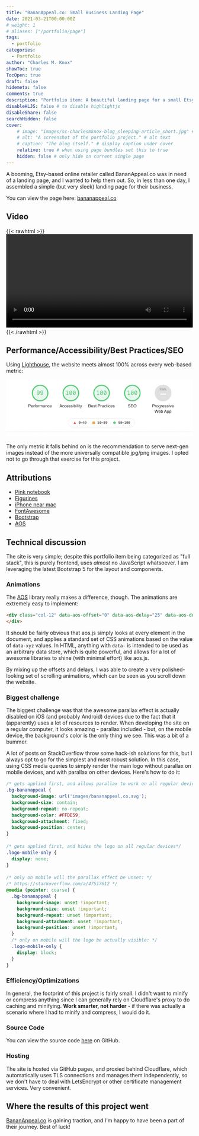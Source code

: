 ```yaml
---
title: "BananAppeal.co: Small Business Landing Page"
date: 2021-03-21T00:00:00Z
# weight: 1
# aliases: ["/portfolio/page"]
tags:
  - portfolio
categories:
  - Portfolio
author: "Charles M. Knox"
showToc: true
TocOpen: true
draft: false
hidemeta: false
comments: true
description: "Portfolio item: A beautiful landing page for a small Etsy-based business called BananAppeal.co."
disableHLJS: false # to disable highlightjs
disableShare: false
searchHidden: false
cover:
    # image: "images/sc-charlesmknox-blog_sleeping-article_short.jpg" # image path/url
    # alt: "A screenshot of the portfolio project." # alt text
    # caption: "The blog itself." # display caption under cover
    relative: true # when using page bundles set this to true
    hidden: false # only hide on current single page
---
```


A booming, Etsy-based online retailer called BananAppeal.co was in need of a landing page, and I wanted to help them out. So, in less than one day, I assembled a simple (but very sleek) landing page for their business.

You can view the page here: [bananappeal.co](https://bananappeal.co)

## Video

{{< rawhtml >}}
<video controls width="100%" style="max-height: 600px">
    <source src="images/bananappeal-mobile.mov"
            type="video/mp4">
    Sorry, your browser doesn't support embedded videos.
</video>
{{< /rawhtml >}}

## Performance/Accessibility/Best Practices/SEO

Using [Lighthouse](https://web.dev), the website meets almost 100% across every web-based metric:

![Lighthouse metrics](images/lighthouse.png)

The only metric it falls behind on is the recommendation to serve next-gen images instead of the more universally compatible jpg/png images. I opted not to go through that exercise for this project.

## Attributions

* [Pink notebook](https://unsplash.com/photos/lFmuWU0tv4M)
* [Figurines](https://unsplash.com/photos/vCYfdVhIZ2Y)
* [iPhone near mac](https://unsplash.com/photos/xsGxhtAsfSA)
* [FontAwesome](https://github.com/FortAwesome/Font-Awesome)
* [Bootstrap](https://getbootstrap.com/)
* [AOS](https://github.com/michalsnik/aos)

## Technical discussion

The site is very simple; despite this portfolio item being categorized as "full stack", this is purely frontend, uses *almost* no JavaScript whatsoever. I am leveraging the latest Bootstrap 5 for the layout and components.

### Animations

The [AOS](https://github.com/michalsnik/aos) library really makes a difference, though. The animations are extremely easy to implement:

```html
<div class="col-12" data-aos-offset="0" data-aos-delay="25" data-aos-duration="1000" data-aos="fade-up">
</div>
```

It should be fairly obvious that aos.js simply looks at every element in the document, and applies a standard set of CSS animations based on the value of `data-xyz` values. In HTML, anything with `data-` is intended to be used as an arbitrary data store, which is quite powerful, and allows for a lot of awesome libraries to shine (with minimal effort) like aos.js.

By mixing up the offsets and delays, I was able to create a very polished-looking set of scrolling animations, which can be seen as you scroll down the website.

### Biggest challenge

The biggest challenge was that the awesome parallax effect is actually disabled on iOS (and probably Android) devices due to the fact that it (apparently) uses a lot of resources to render. When developing the site on a regular computer, it looks amazing - parallax included - but, on the mobile device, the background's color is the only thing we see. This was a bit of a bummer.

A lot of posts on StackOverflow throw some hack-ish solutions for this, but I always opt to go for the simplest and most robust solution. In this case, using CSS media queries to simply render the main logo without parallax on mobile devices, and with parallax on other devices. Here's how to do it:

```css
/* gets applied first, and allows parallax to work on all regular devices */
.bg-bananappeal {
  background-image: url('images/bananappeal.co.svg');
  background-size: contain;
  background-repeat: no-repeat;
  background-color: #FFDE59;
  background-attachment: fixed;
  background-position: center;
}

/* gets applied first, and hides the logo on all regular devices*/
.logo-mobile-only {
  display: none;
}

/* only on mobile will the parallax effect be unset: */
/* https://stackoverflow.com/a/47517612 */
@media (pointer: coarse) {
  .bg-bananappeal {
    background-image: unset !important;
    background-size: unset !important;
    background-repeat: unset !important;
    background-attachment: unset !important;
    background-position: unset !important;
  }
  /* only on mobile will the logo be actually visible: */
  .logo-mobile-only {
    display: block;
  }
}
```

### Efficiency/Optimizations

In general, the footprint of this project is fairly small. I didn't want to minify or compress anything since I can generally rely on Cloudflare's proxy to do caching and minifying. **Work smarter, not harder** - if there was actually a scenario where I had to minify and compress, I would do it.

### Source Code

You can view the source code [here](https://github.com/charles-m-knox/bananappeal.co) on GitHub.

### Hosting

The site is hosted via GitHub pages, and proxied behind Cloudflare, which automatically uses TLS connections and manages them independently, so we don't have to deal with LetsEncrypt or other certificate management services. Very convenient.

## Where the results of this project went

[BananAppeal.co](https://bananappeal.co) is gaining traction, and I'm happy to have been a part of their journey. Best of luck!
